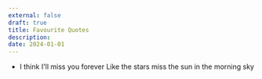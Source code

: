 ```yaml
---
external: false
draft: true
title: Favourite Quotes
description: 
date: 2024-01-01
---
```

- I think I'll miss you forever Like the stars miss the sun in the morning sky
